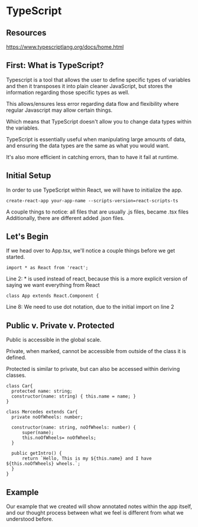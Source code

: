 # TypeScript

## Resources

https://www.typescriptlang.org/docs/home.html

## First: What is TypeScript?

  Typescript is a tool that allows the user to define specific types of variables and then it transposes it into plain cleaner JavaScript, but stores the information regarding those specific types as well.  

  This allows/ensures less error regarding data flow and flexibility where regular Javascript may allow certain things.

  Which means that TypeScript doesn't allow you to change data types within the variables.

TypeScript is essentially useful when manipulating large amounts of data, and ensuring the data types are the same as what you would want.

It's also more efficient in catching errors, than to have it fail at runtime.

## Initial Setup

  In order to use TypeScript within React, we will have to initialize the app.

  ```
  create-react-app your-app-name --scripts-version=react-scripts-ts
  ```

  A couple things to notice: all files that are usually .js files, became .tsx files
  Additionally, there are different added .json files.

## Let's Begin

  If we head over to App.tsx, we'll notice a couple things before we get started.
  
  ```
  import * as React from 'react'; 
  ```
  
  Line 2: * is used instead of react, because this is a more explicit version of saying we want everything from React

  ```
  class App extends React.Component {
  ```
  Line 8: We need to use dot notation, due to the initial import on line 2

## Public v. Private v. Protected
  
  Public is accessible in the global scale.

  Private, when marked, cannot be accessible from outside of the class it is defined.

  Protected is similar to private, but can also be accessed within deriving classes.

  ```
  class Car{
    protected name: string;
    constructor(name: string) { this.name = name; }
}

class Mercedes extends Car{
    private noOfWheels: number;

    constructor(name: string, noOfWheels: number) {
        super(name);
        this.noOfWheels= noOfWheels;
    }

    public getIntro() {
        return `Hello, This is my ${this.name} and I have ${this.noOfWheels} wheels.`;
    }
}
```

## Example

  Our example that we created will show annotated notes within the app itself, and our thought process between what we feel is different from what we understood before.  












